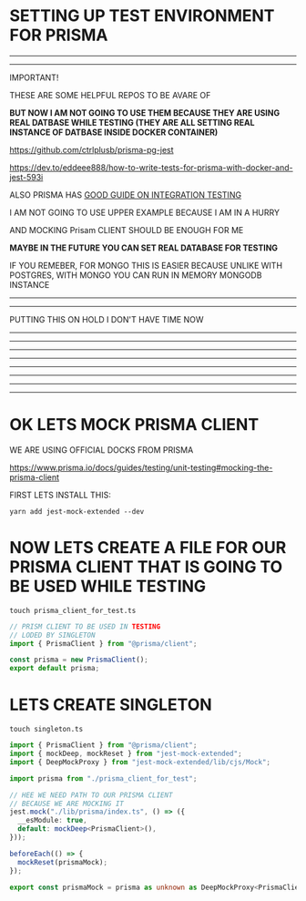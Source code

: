 # SETTING UP TEST ENVIRONMENT FOR PRISMA

***
***

IMPORTANT!

THESE ARE SOME HELPFUL REPOS TO BE AVARE OF

**BUT NOW I AM NOT GOING TO USE THEM BECAUSE THEY ARE USING REAL DATBASE WHILE TESTING (THEY ARE ALL SETTING REAL INSTANCE OF DATBASE INSIDE DOCKER CONTAINER)**

<https://github.com/ctrlplusb/prisma-pg-jest>

<https://dev.to/eddeee888/how-to-write-tests-for-prisma-with-docker-and-jest-593i>

ALSO PRISMA HAS [GOOD GUIDE ON INTEGRATION TESTING](https://www.prisma.io/docs/guides/testing/integration-testing)

I AM NOT GOING TO USE UPPER EXAMPLE BECAUSE I AM IN A HURRY

AND MOCKING Prisam CLIENT SHOULD BE ENOUGH FOR ME

**MAYBE IN THE FUTURE YOU CAN SET REAL DATABASE FOR TESTING**

IF YOU REMEBER, FOR MONGO THIS IS EASIER BECAUSE UNLIKE WITH POSTGRES, WITH MONGO YOU CAN RUN IN MEMORY MONGODB INSTANCE

***
***


PUTTING THIS ON HOLD I DON'T HAVE TIME NOW


***
***
***
***
***
***
***
***

# OK LETS MOCK PRISMA CLIENT

WE ARE USING OFFICIAL DOCKS FROM PRISMA

<https://www.prisma.io/docs/guides/testing/unit-testing#mocking-the-prisma-client>

FIRST LETS INSTALL THIS:

```
yarn add jest-mock-extended --dev
```

# NOW LETS CREATE A FILE FOR OUR PRISMA CLIENT THAT IS GOING TO BE USED WHILE TESTING

```
touch prisma_client_for_test.ts
```

```ts
// PRISM CLIENT TO BE USED IN TESTING
// LODED BY SINGLETON
import { PrismaClient } from "@prisma/client";

const prisma = new PrismaClient();
export default prisma;

```

# LETS CREATE SINGLETON

```
touch singleton.ts
```

```ts
import { PrismaClient } from "@prisma/client";
import { mockDeep, mockReset } from "jest-mock-extended";
import { DeepMockProxy } from "jest-mock-extended/lib/cjs/Mock";

import prisma from "./prisma_client_for_test";

// HEE WE NEED PATH TO OUR PRISMA CLIENT
// BECAUSE WE ARE MOCKING IT
jest.mock("./lib/prisma/index.ts", () => ({
  __esModule: true,
  default: mockDeep<PrismaClient>(),
}));

beforeEach(() => {
  mockReset(prismaMock);
});

export const prismaMock = prisma as unknown as DeepMockProxy<PrismaClient>;

```








<!-- ## STYLING

USING TAILWIND TOGETHER WITH EMOTION (**TWIN MACRO BY ben-rogerson**)

twin.macro with emotion (explained)

<https://github.com/ben-rogerson/twin.examples/tree/master/next-emotion>


typescript emotion example (very nice, has more stuff) (maybe is missing something but it is a good starter to build upon):

<https://github.com/ben-rogerson/twin.examples/tree/master/next-emotion-typescript>

**THESE ARE THE DOCS FOR TWIN MACRO**

<https://github.com/ben-rogerson/twin.macro/tree/master/docs>

**MUST READ**: (UNDER RESOURCS)

<https://github.com/ben-rogerson/twin.macro#resources>

MOST IMPORTAT THING (AT LEAST FOR ME): USE `css={[tw``]}` FOR DYNAMIC STYLES, AND USE `tw=""` OTHERVISE

## ANIMATIONS AND TRANSITIONS

FRAMER MOTION (SOMETIMES I DON'T LIKE HOW IT WORKS BECAUSE IT TENDS TO RANDOMLY SETS display PROPERTY) (IF YOU ARE ANIMATING SIZES)

## COLOR MODE

next-themes

# STATE MANGEMENT

xstate @xstate/react

# AUTHENTICATION

next-auth

# DATABASES

PRODUCTION: `PostgreSQL 13.3` ON `Supabase`

DEVELOPMENT: `PostgreSQL 13.3` SPINNED UP WITH DOCKER

ORM: Prisma

Redis 5.0.8:

PRODUCTION: `Upstash`

DEVELOPMENT: `Another Docker Container`

# EXPIRATION SERVICE, MAYBE ALSO, "SPECIAL CART SERVICE"

USING `BullMQ`


 -->

 <!-- 

## IDEAS

`WE SHOULD BUILD ECHO API (LIKE A STREAMING SERVER BUT MANUAL)`

WE SHOULD PUT CART IN A DETABSE, INSTEAD OF LOCAL STORAGE (BECAUSE IF WE USE THIS SERVER SIDE WE CAN EXPIRE CART, WE CAN DESTROY CART OBJECT)

MAYBE CART SHOULD BE KEPT IN REDIS, AND EXPIRE AFTER 3 HOURS IF LEFT TO BE STALE

WE NEED A STEP TO CHECK IF MAYBE SOMEONE BOUGHT SOMETHING AND STUFF IN CART IS MISSING (WHEN THAT HAPPENS USER SHOULD BE GIVEN THE INFO THAT "SOMEONE BOUGHT PRODUCT AS HE WAS FILLING CART", HE SHOULDN'T HAV ANY OPTIONS TO DO, JUST INFO AND WE LOWER HIS PRODUCT COUNT, OR IF THERE IS NONE WE REMOVE THE PRODUCT)
(LOW COUNT PRODUCTS SHOULD BE MARKED AS `HOT` OR WE SHOULD HAVE INFO: "HURRY UP, ONLY 10 LEFT IN STOCK") 

ORDER MARKED AS EXPIRED

CHECKING STOCK

CHECKING STOCK EVERY TIME USERS ADD TO CART

WHEN SEEDING YOU SHOULD SHOW ONE PRODUCT NOT IN STOCK AND THEN ONE PRODUCT IN STOCK AND SO ON AND SO ON (FOR EASIER DEVELOPMENT)


ADD TWO SCRIPTS FOR STARTING DEV DATBASES

AND OTHER FOR KILLING DATBASES, BECAUSE WE CAN KILL CONTAINER BY NAME, NOT JUST BY HIS ID 

FOR IMAGE UPLOAD USE CLOUDINARY


IMPLEMENT FAVORITE PRODUCTS OR WISHLIST 


 -->
